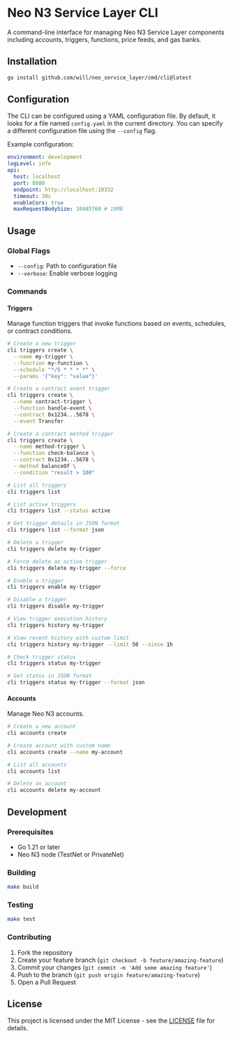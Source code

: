 # Neo N3 Service Layer CLI

A command-line interface for managing Neo N3 Service Layer components including accounts, triggers, functions, price feeds, and gas banks.

## Installation

```bash
go install github.com/will/neo_service_layer/cmd/cli@latest
```

## Configuration

The CLI can be configured using a YAML configuration file. By default, it looks for a file named `config.yaml` in the current directory. You can specify a different configuration file using the `--config` flag.

Example configuration:

```yaml
environment: development
logLevel: info
api:
  host: localhost
  port: 8080
  endpoint: http://localhost:10332
  timeout: 30s
  enableCors: true
  maxRequestBodySize: 10485760 # 10MB
```

## Usage

### Global Flags

- `--config`: Path to configuration file
- `--verbose`: Enable verbose logging

### Commands

#### Triggers

Manage function triggers that invoke functions based on events, schedules, or contract conditions.

```bash
# Create a new trigger
cli triggers create \
  --name my-trigger \
  --function my-function \
  --schedule "*/5 * * * *" \
  --params '{"key": "value"}'

# Create a contract event trigger
cli triggers create \
  --name contract-trigger \
  --function handle-event \
  --contract 0x1234...5678 \
  --event Transfer

# Create a contract method trigger
cli triggers create \
  --name method-trigger \
  --function check-balance \
  --contract 0x1234...5678 \
  --method balanceOf \
  --condition "result > 100"

# List all triggers
cli triggers list

# List active triggers
cli triggers list --status active

# Get trigger details in JSON format
cli triggers list --format json

# Delete a trigger
cli triggers delete my-trigger

# Force delete an active trigger
cli triggers delete my-trigger --force

# Enable a trigger
cli triggers enable my-trigger

# Disable a trigger
cli triggers disable my-trigger

# View trigger execution history
cli triggers history my-trigger

# View recent history with custom limit
cli triggers history my-trigger --limit 50 --since 1h

# Check trigger status
cli triggers status my-trigger

# Get status in JSON format
cli triggers status my-trigger --format json
```

#### Accounts

Manage Neo N3 accounts.

```bash
# Create a new account
cli accounts create

# Create account with custom name
cli accounts create --name my-account

# List all accounts
cli accounts list

# Delete an account
cli accounts delete my-account
```

## Development

### Prerequisites

- Go 1.21 or later
- Neo N3 node (TestNet or PrivateNet)

### Building

```bash
make build
```

### Testing

```bash
make test
```

### Contributing

1. Fork the repository
2. Create your feature branch (`git checkout -b feature/amazing-feature`)
3. Commit your changes (`git commit -m 'Add some amazing feature'`)
4. Push to the branch (`git push origin feature/amazing-feature`)
5. Open a Pull Request

## License

This project is licensed under the MIT License - see the [LICENSE](LICENSE) file for details.